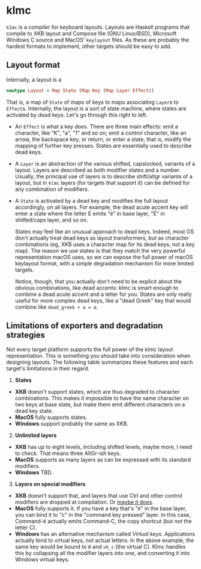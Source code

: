 klmc
====

`klmc` is a compiler for keyboard layouts.  Layouts are Haskell
programs that compile to XKB layout and Compose file (GNU Linux/BSD),
Microsoft Windows C source and MacOS' `keylayout` files.  As these are
probably the hardest formats to implement, other targets should be
easy to add.

Layout format
-------------

Internally, a layout is a

``` haskell
newtype Layout = Map State (Map Key (Map Layer Effect))
```

That is, a map of `State` of maps of keys to maps associating `Layer`s
to `Effect`s.  Internally, the layout is a sort of state machine,
where states are activated by dead keys.  Let's go through this right
to left.

 - An `Effect` is what a key *does*.  There are three main effects:
   emit a character, like "K", "a", "1" and so on; emit a control
   character, like an arrow, the backspace key, or return, or enter a
   state, that is, modify the mapping of further key presses.  States
   are essentially used to describe dead keys.

 - A `Layer` is an abstraction of the various shifted, capslocked,
   variants of a layout.  Layers are described as both modifier states
   and a number.  Usually, the principal use of layers is to describe
   shift/altgr variants of a layout, but in `klmc` layers (for targets
   that support it) can be defined for any combination of modifiers.

 - A `State` is activated by a dead key and modifies the full layout
   accordingly, on all layers.  For example, the dead acute accent key
   will enter a state where the letter E emits "é" in base layer, "É"
   in shitfed/caps layer, and so on.

   States may feel like an unusual approach to dead keys.  Indeed,
   most OS don't actually treat dead keys as layout transformers, but
   as character combinations (eg, XKB uses a character map for its
   dead keys, not a key map).  The reason we use states is that they
   match the very powerful representation macOS uses, so we can expose
   the full power of macOS keylayout format, with a simple degradation
   mechanism for more limited targets.

   Notice, though, that you actually don't need to be explicit about
   the obvious combinations, like dead accents: klmc is smart enough
   to combine a dead acute accent and a letter for you.  States are
   only really useful for more complex dead keys, like a "dead Greek"
   key that would combine like `dead_greek + a = α`.

Limitations of exporters and degradation strategies
---------------------------------------------------

Not every target platform supports the full power of the klmc layout
representation.  This is something you should take into consideration
when designing layouts.  The following table summarizes these features
and each target's limitations in their regard.

 1. **States**
   - **XKB** doesn't support states, which are thus degraded to
     character combinations. This makes it impossible to have the same
     character on two keys at base state, but make them emit different
     characters on a dead key state.
   - **MacOS** fully supports states.
   - **Windows** support probably the same as XKB.
 2. **Unlimited layers**
   - **XKB** has up to eight levels, including shifted levels, maybe
     more, I need to check.  That means three AltGr-ish keys.
   - **MacOS** supports as many layers as can be expressed with its
     standard modifiers.
   - **Windows** TBD.
 3. **Layers on special modifiers**
   - **XKB** doesn't support that, and layers that use Ctrl and other
     control modifiers are dropped at compilation.  Or [maybe it
     does](https://unix.stackexchange.com/questions/609605/xkb-transparently-map-modifier-level/610330#610330).
   - **MacOS** fully supports it.  If you have a key that's "é" in the
     base layer, you can bind it to "c" in the "command key pressed"
     layer.  In this case, Command-é actually emits Command-C, the
     copy shortcut (but *not* the letter C).
   - **Windows** has an alternative mechanism called *Virtual keys*.
     Applications actually bind to virtual keys, not actual letters.
     In the above example, the same key would be bound to é and `vk_c`
     (the virtual C).  Klmc handles this by collapsing all the
     modifier layers into one, and converting it into Windows virtual keys.

